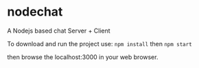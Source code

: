 # nodechat
A Nodejs based chat Server + Client

To download and run the project use:
`npm install`
then 
`npm start`

then browse the localhost:3000 in your web browser.
